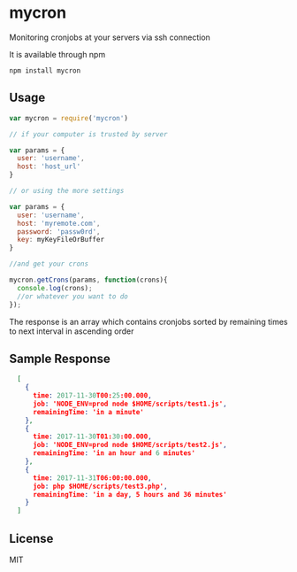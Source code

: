 # mycron

Monitoring cronjobs at your servers via ssh connection

It is available through npm

```
npm install mycron
```

## Usage

``` js
var mycron = require('mycron')

// if your computer is trusted by server

var params = {
  user: 'username',
  host: 'host_url'
}

// or using the more settings

var params = {
  user: 'username',
  host: 'myremote.com',
  password: 'passw0rd',
  key: myKeyFileOrBuffer
}

//and get your crons

mycron.getCrons(params, function(crons){
  console.log(crons);
  //or whatever you want to do
});
```

The response is an array which contains cronjobs sorted by remaining times to next interval in ascending order

## Sample Response

```json
  [ 
    {
      time: 2017-11-30T00:25:00.000,
      job: 'NODE_ENV=prod node $HOME/scripts/test1.js',
      remainingTime: 'in a minute'
    }, 
    {
      time: 2017-11-30T01:30:00.000,
      job: 'NODE_ENV=prod node $HOME/scripts/test2.js',
      remainingTime: 'in an hour and 6 minutes'
    },
    {
      time: 2017-11-31T06:00:00.000,
      job: php $HOME/scripts/test3.php',
      remainingTime: 'in a day, 5 hours and 36 minutes'
    }
  ]
```


## License

MIT

